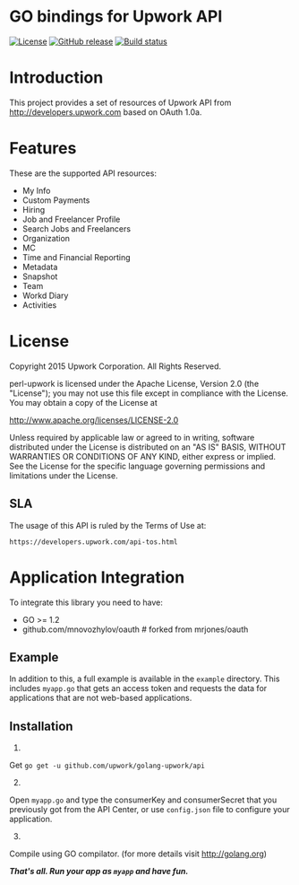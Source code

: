 GO bindings for Upwork API
============

[![License](http://img.shields.io/packagist/l/upwork/php-upwork.svg)](http://www.apache.org/licenses/LICENSE-2.0.html)
[![GitHub release](https://img.shields.io/github/release/upwork/golang-upwork.svg)](https://github.com/upwork/golang-upwork/releases)
[![Build status](https://travis-ci.org/upwork/golang-upwork.svg)](http://travis-ci.org/upwork/golang-upwork)

# Introduction
This project provides a set of resources of Upwork API from http://developers.upwork.com
 based on OAuth 1.0a.

# Features
These are the supported API resources:

* My Info
* Custom Payments
* Hiring
* Job and Freelancer Profile
* Search Jobs and Freelancers
* Organization
* MC
* Time and Financial Reporting
* Metadata
* Snapshot
* Team
* Workd Diary
* Activities

# License

Copyright 2015 Upwork Corporation. All Rights Reserved.

perl-upwork is licensed under the Apache License, Version 2.0 (the "License");
you may not use this file except in compliance with the License.
You may obtain a copy of the License at

http://www.apache.org/licenses/LICENSE-2.0

Unless required by applicable law or agreed to in writing, software
distributed under the License is distributed on an "AS IS" BASIS,
WITHOUT WARRANTIES OR CONDITIONS OF ANY KIND, either express or implied.
See the License for the specific language governing permissions and
limitations under the License.

## SLA
The usage of this API is ruled by the Terms of Use at:

    https://developers.upwork.com/api-tos.html

# Application Integration
To integrate this library you need to have:

* GO >= 1.2
* github.com/mnovozhylov/oauth # forked from mrjones/oauth

## Example
In addition to this, a full example is available in the `example` directory. 
This includes `myapp.go` that gets an access token and requests the data
for applications that are not web-based applications.

## Installation
1.
Get `go get -u github.com/upwork/golang-upwork/api`

2.
Open `myapp.go` and type the consumerKey and consumerSecret that you previously got from the API Center,
or use `config.json` file to configure your application.

3.
Compile using GO compilator. (for more details visit http://golang.org)

***That's all. Run your app as `myapp` and have fun.***
